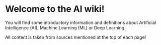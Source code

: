 # Welcome to the AI wiki! #

You will find some introductory information and definitions about Artificial Intelligence (AI), Machine Learning (ML) or Deep Learning.

All content is taken from sources mentioned at the top of each page!
